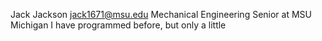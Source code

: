 Jack Jackson
jack1671@msu.edu
Mechanical Engineering
Senior at MSU
Michigan
I have programmed before, but only a little

